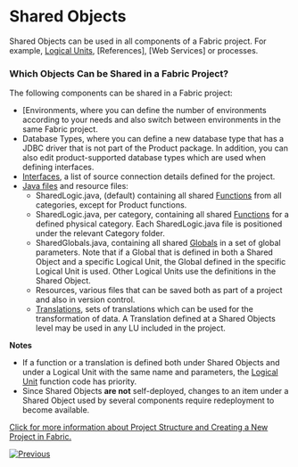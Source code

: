 # Shared Objects

Shared Objects can be used in all components of a Fabric project. For example, [Logical Units](https://github.com/k2view-academy/K2View-Academy/blob/master/articles/03_logical_units/01_LU_overview.md), [References], [Web Services] or processes. 

### Which Objects Can be Shared in a Fabric Project?

The following components can be shared in a Fabric project:
* [Environments, where you can define the number of environments according to your needs and also switch between environments in the same Fabric project.
* Database Types, where you can define a new database type that has a JDBC driver that is not part of the Product package. In addition, you can also edit product-supported database types which are used when defining interfaces.
* [Interfaces](https://github.com/k2view-academy/K2View-Academy/blob/master/articles/05_DB_interfaces/01_interfaces_overview.md), a list of source connection details defined for the project.  
* [Java files](https://github.com/k2view-academy/K2View-Academy/blob/master/articles/04_fabric_studio/09_logic_files_and_categories.md) and resource files:
  * SharedLogic.java, (default) containing all shared [Functions](https://github.com/k2view-academy/K2View-Academy/blob/master/articles/07_table_population/06_table_population_transformation_rules.md#functions) from all categories, except for Product functions.
  * SharedLogic.java, per category, containing all shared [Functions](https://github.com/k2view-academy/K2View-Academy/blob/master/articles/07_table_population/06_table_population_transformation_rules.md#functions) for a defined physical category. Each SharedLogic.java file is positioned under the relevant Category folder.
  * SharedGlobals.java, containing all shared [Globals](https://github.com/k2view-academy/K2View-Academy/blob/master/articles/08_globals/01_globals_overview.md) in a set of global parameters. 
Note that if a Global that is defined in both a Shared Object and a specific Logical Unit, the Global defined in the specific Logical Unit is used. Other Logical Units use the definitions in the Shared Object.
  * Resources, various files that can be saved both as part of a project and also in version control.
  * [Translations](https://github.com/k2view-academy/K2View-Academy/blob/master/articles/09_translations/01_translations_overview_and_use_cases.md), sets of translations which can be used for the transformation of data. A Translation defined at a Shared Objects level may be used in any LU included in the project. 

**Notes** 
* If a function or a translation is defined both under Shared Objects and under a Logical Unit with the same name and parameters, the [Logical Unit](https://github.com/k2view-academy/K2View-Academy/blob/master/articles/03_logical_units/01_LU_overview.md) function code has priority.
* Since Shared Objects **are not** self-deployed, changes to an item under a Shared Object used by several components require redeployment to become available.

[Click for more information about Project Structure and Creating a New Project in Fabric.](https://github.com/k2view-academy/K2View-Academy/blob/master/articles/04_fabric_studio/05_creating_a_new_project.md)

[![Previous](https://github.com/k2view-academy/K2View-Academy/blob/master/articles/images/Previous.png)](https://github.com/k2view-academy/K2View-Academy/blob/master/articles/04_fabric_studio/11_fabric_studio_exporting_and_importing%20a_fabric_project.md)

